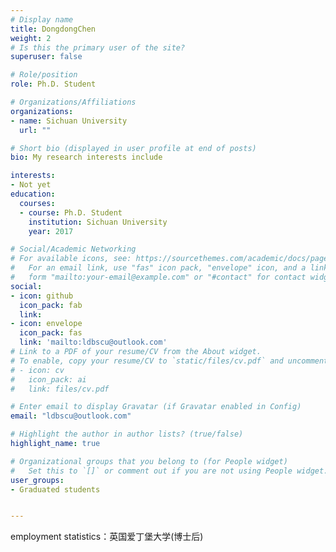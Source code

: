 ```yaml
---
# Display name
title: DongdongChen
weight: 2
# Is this the primary user of the site?
superuser: false

# Role/position
role: Ph.D. Student

# Organizations/Affiliations
organizations:
- name: Sichuan University
  url: ""

# Short bio (displayed in user profile at end of posts)
bio: My research interests include 

interests:
- Not yet
education:
  courses:
  - course: Ph.D. Student
    institution: Sichuan University
    year: 2017

# Social/Academic Networking
# For available icons, see: https://sourcethemes.com/academic/docs/page-builder/#icons
#   For an email link, use "fas" icon pack, "envelope" icon, and a link in the
#   form "mailto:your-email@example.com" or "#contact" for contact widget.
social:
- icon: github
  icon_pack: fab
  link: 
- icon: envelope
  icon_pack: fas
  link: 'mailto:ldbscu@outlook.com' 
# Link to a PDF of your resume/CV from the About widget.
# To enable, copy your resume/CV to `static/files/cv.pdf` and uncomment the lines below.
# - icon: cv
#   icon_pack: ai
#   link: files/cv.pdf

# Enter email to display Gravatar (if Gravatar enabled in Config)
email: "ldbscu@outlook.com"

# Highlight the author in author lists? (true/false)
highlight_name: true

# Organizational groups that you belong to (for People widget)
#   Set this to `[]` or comment out if you are not using People widget.
user_groups:
- Graduated students


---
```


employment statistics：英国爱丁堡大学(博士后)